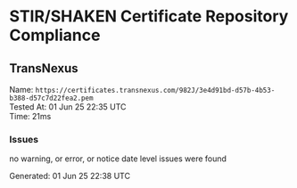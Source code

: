 # STIR/SHAKEN Certificate Repository Compliance

## TransNexus

Name: `https://certificates.transnexus.com/982J/3e4d91bd-d57b-4b53-b388-d57c7d22fea2.pem`\
Tested At: 01 Jun 25 22:35 UTC\
Time: 21ms

### Issues

no warning, or error, or notice date level issues were found

Generated: 01 Jun 25 22:38 UTC